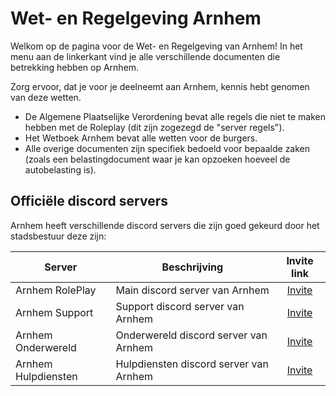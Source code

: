# Wet- en Regelgeving Arnhem

Welkom op de pagina voor de Wet- en Regelgeving van Arnhem!
In het menu aan de linkerkant vind je alle verschillende documenten die betrekking hebben op Arnhem.

Zorg ervoor, dat je voor je deelneemt aan Arnhem, kennis hebt genomen van deze wetten.

- De Algemene Plaatselijke Verordening bevat alle regels die niet te maken hebben met de Roleplay (dit zijn zogezegd de "server regels").
- Het Wetboek Arnhem bevat alle wetten voor de burgers.
- Alle overige documenten zijn specifiek bedoeld voor bepaalde zaken (zoals een belastingdocument waar je kan opzoeken hoeveel de autobelasting is).

## Officiële discord servers

Arnhem heeft verschillende discord servers die zijn goed gekeurd door het stadsbestuur deze zijn:

| Server | Beschrijving | Invite link |
|---|---|:---:|
|Arnhem RolePlay| Main discord server van Arnhem | [Invite](https://discord.gg/3ZhNQASk8s) |
|Arnhem Support| Support discord server van Arnhem | [Invite](https://discord.gg/b8dxajXxGs) |
|Arnhem Onderwereld| Onderwereld discord server van Arnhem | [Invite](https://discord.gg/CaC2dhVutD) |
|Arnhem Hulpdiensten| Hulpdiensten discord server van Arnhem | [Invite](https://discord.gg/HwChxnWThj) |